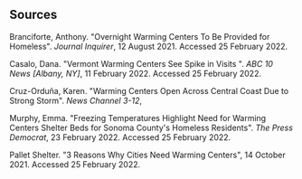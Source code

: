 ## Sources
Branciforte, Anthony. "Overnight Warming Centers To Be Provided for Homeless". *Journal Inquirer*, 12 August 2021. Accessed 25 February 2022.

Casalo, Dana. "Vermont Warming Centers See Spike in Visits
". *ABC 10 News [Albany, NY]*, 11 February 2022. Accessed 25 February 2022. 

Cruz-Orduña, Karen. "Warming Centers Open Across Central Coast Due to Strong Storm". *News Channel 3-12*, 

Murphy, Emma. "Freezing Temperatures Highlight Need for Warming Centers Shelter Beds for Sonoma County's Homeless Residents". *The Press Democrat*, 23 February 2022. Accessed 25 February 2022.

Pallet Shelter. "3 Reasons Why Cities Need Warming Centers", 14 October 2021. Accessed 25 February 2022.
